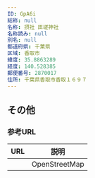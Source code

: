 ```yaml
---
ID: GpA6i
総称: null
名称: 摂社 匝瑳神社
名称読み: null
別名: null
都道府県: 千葉県
区域: 香取市
緯度: 35.8863289
経度: 140.528385
郵便番号: 2870017
住所: 千葉県香取市香取１６９７
---
```


## その他

### 参考URL

| URL | 説明          |
| --- | ------------- |
|     | OpenStreetMap |
